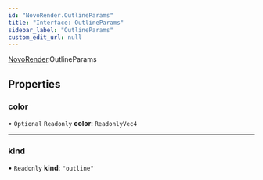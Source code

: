 ```yaml
---
id: "NovoRender.OutlineParams"
title: "Interface: OutlineParams"
sidebar_label: "OutlineParams"
custom_edit_url: null
---
```


[NovoRender](../namespaces/NovoRender.md).OutlineParams

## Properties

### color

• `Optional` `Readonly` **color**: `ReadonlyVec4`

___

### kind

• `Readonly` **kind**: ``"outline"``
